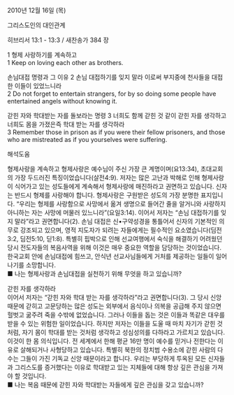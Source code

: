2010년 12월 16일 (목)

그리스도인의 대인관계



히브리서 13:1 - 13:3 / 새찬송가 384 장


1 형제 사랑하기를 계속하고  
1 Keep on loving each other as brothers.  

손님대접 명령과 그 이유 
2 손님 대접하기를 잊지 말라 이로써 부지중에 천사들을 대접한 이들이 있었느니라  
2 Do not forget to entertain strangers, for by so doing some people have entertained angels without knowing it.   

갇힌 자와 학대받는 자를 돌보라는 명령 
3 너희도 함께 갇힌 것 같이 갇힌 자를 생각하고 너희도 몸을 가졌은즉 학대 받는 자를 생각하라   
3 Remember those in prison as if you were their fellow prisoners, and those who are mistreated as if you yourselves were suffering.

해석도움





형제사랑을 계속하고
  형제사랑은 예수님이 주신 가장 큰 계명이며(요13:34), 초대교회의 가장 두드러진 특징이었습니다(살전4:9). 저자는 많은 고난과 박해로 인해 형제사랑이 식어가고 있는 성도들에게 계속해서 형제사랑에 매진하라고 권면하고 있습니다. 신자는 반드시 형제를 사랑해야 합니다. 형제사랑은 구원받은 성도의 가장 분명한 표지입니다. “우리는 형제를 사랑함으로 사망에서 옮겨 생명으로 들어간 줄을 알거니와 사랑하지 아니하는 자는 사망에 머물러 있느니라”(요일3:14). 이어서 저자는 “손님 대접하기를 잊지 말라”라고 권면합니다(2). 손님 대접은 신•구약성경을 통틀어서 신자의 기본적인 의무로 강조되고 있으며, 영적 지도자가 되려는 자들에게는 필수적인 요소였습니다(딤전3:2, 딤전5:10, 딛1:8). 특별히 핍박으로 인해 선교여행에서 숙식을 해결하기 어려웠던 당시 전도자들의 복음사역을 위해 이것은 매우 중요한 역할을 담당하는 것이었습니다. 한국교회 안에 손님대접에 힘쓰고, 안식년 선교사님들에게 거처를 제공하는 일들이 일어나기를 소망합니다.  
■ 나는 형제사랑과 손님대접을 실천하기 위해 무엇을 하고 있습니까?  

갇힌 자를 생각하라   
이어서 저자는 “갇힌 자와 학대 받는 자를 생각하라”라고 권면합니다(3). 그 당시 신앙 때문에 갇히고 고문당하는 많은 성도는 외부에서 음식이나 의복을 공급해 주지 않으면 헐벗고 굶주려 죽을 수밖에 없었습니다. 그러나 이들을 돕는 것은 이들과 똑같은 대우를 받을 수 있는 위험한 일이었습니다. 하지만 저자는 이들을 도울 때 마치 자기가 갇힌 것처럼, 자기 몸이 학대를 받는 것처럼 생각하고 성심성의를 다하라고 가르치고 있습니다. 이것이 한 몸 의식입니다. 전 세계에서 한해 평균 16만 명이 예수를 믿거나 전한다는 이유로 살해되거나 사형당하고 있습니다. 특별히 북한의 정치범 수용소에 갇힌 사람의 다수는 그들이 가진 기독교 신앙 때문이라고 합니다. 우리는 부당하게 투옥된 모든 신자들과 그리스도를 증거했다는 이유로 학대받고 있는 지체들에 대해 항상 깊은 관심을 가져야 할 것입니다.   
■ 나는 복음 때문에 갇힌 자와 학대받는 자들에게 깊은 관심을 갖고 있습니까?